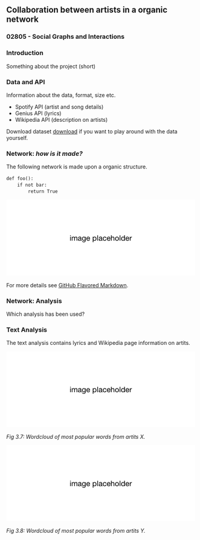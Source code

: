 ## Collaboration between artists in a organic network
### 02805 - Social Graphs and Interactions

### Introduction
Something about the project (short) 

### Data and API
Information about the data, format, size etc.

- Spotify API (artist and song details)
- Genius API (lyrics)
- Wikipedia API (description on artists)

Download dataset [download](https://github.com/marialyck/SocialGraphs/edit/master/index.md) if you want to play around with the data yourself.

### Network: _how is it made?_

The following network is made upon a organic structure.


```markdown
def foo():
    if not bar:
        return True

```

![Image](https://github.com/marialyck/SocialGraphs/blob/master/placeholder.png)


For more details see [GitHub Flavored Markdown](https://guides.github.com/features/mastering-markdown/).

### Network: Analysis
Which analysis has been used?


### Text Analysis
The text analysis contains lyrics and Wikipedia page information on artits.

![Image](https://github.com/marialyck/SocialGraphs/blob/master/placeholder.png)

_Fig 3.7: Wordcloud of most popular words from artits X._

![Image](https://github.com/marialyck/SocialGraphs/blob/master/placeholder.png)

_Fig 3.8: Wordcloud of most popular words from artits Y._



